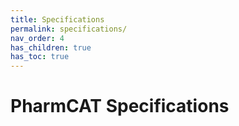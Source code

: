 ```yaml
---
title: Specifications
permalink: specifications/
nav_order: 4
has_children: true
has_toc: true
---
```

# PharmCAT Specifications
